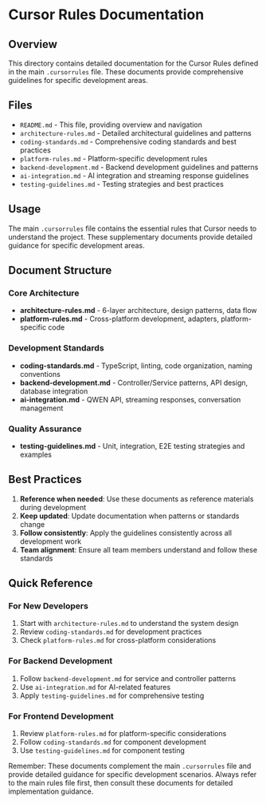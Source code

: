 # Cursor Rules Documentation

## Overview

This directory contains detailed documentation for the Cursor Rules defined in the main `.cursorrules` file. These documents provide comprehensive guidelines for specific development areas.

## Files

- `README.md` - This file, providing overview and navigation
- `architecture-rules.md` - Detailed architectural guidelines and patterns
- `coding-standards.md` - Comprehensive coding standards and best practices
- `platform-rules.md` - Platform-specific development rules
- `backend-development.md` - Backend development guidelines and patterns
- `ai-integration.md` - AI integration and streaming response guidelines
- `testing-guidelines.md` - Testing strategies and best practices

## Usage

The main `.cursorrules` file contains the essential rules that Cursor needs to understand the project. These supplementary documents provide detailed guidance for specific development areas.

## Document Structure

### Core Architecture
- **architecture-rules.md** - 6-layer architecture, design patterns, data flow
- **platform-rules.md** - Cross-platform development, adapters, platform-specific code

### Development Standards
- **coding-standards.md** - TypeScript, linting, code organization, naming conventions
- **backend-development.md** - Controller/Service patterns, API design, database integration
- **ai-integration.md** - QWEN API, streaming responses, conversation management

### Quality Assurance
- **testing-guidelines.md** - Unit, integration, E2E testing strategies and examples

## Best Practices

1. **Reference when needed**: Use these documents as reference materials during development
2. **Keep updated**: Update documentation when patterns or standards change
3. **Follow consistently**: Apply the guidelines consistently across all development work
4. **Team alignment**: Ensure all team members understand and follow these standards

## Quick Reference

### For New Developers
1. Start with `architecture-rules.md` to understand the system design
2. Review `coding-standards.md` for development practices
3. Check `platform-rules.md` for cross-platform considerations

### For Backend Development
1. Follow `backend-development.md` for service and controller patterns
2. Use `ai-integration.md` for AI-related features
3. Apply `testing-guidelines.md` for comprehensive testing

### For Frontend Development
1. Review `platform-rules.md` for platform-specific considerations
2. Follow `coding-standards.md` for component development
3. Use `testing-guidelines.md` for component testing

Remember: These documents complement the main `.cursorrules` file and provide detailed guidance for specific development scenarios. Always refer to the main rules file first, then consult these documents for detailed implementation guidance.
